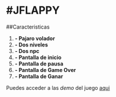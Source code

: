#JFLAPPY 
========

##Caracteristicas
1. **- Pajaro volador**
2. **- Dos niveles**
3. **- Dos npc**
4. **- Pantalla de inicio**
5. **- Pantalla de pausa**
6. **- Pantalla de Game Over**
7. **- Pantalla de Ganar**

Puedes acceder a las _demo_ del juego [aqui](https://github.com/jramos92/Jflappy-LibGDX/releases/)
